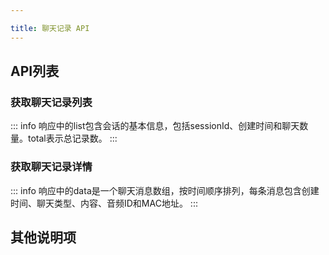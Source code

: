 ```yaml
---

title: 聊天记录 API
---
```


<script setup lang="ts">
const commonHeaders = [
  { name: 'Content-Type', value: 'application/json', required: true, description: '请求内容类型' },
  { name: 'Authorization', value: 'Bearer <token>', required: true, description: '用户认证令牌，格式为 Bearer + 空格 + token' }
]

const getListHeaders = [
  { name: 'Authorization', value: 'Bearer <token>', required: true, description: '用户认证令牌，格式为 Bearer + 空格 + token' }
]

// 获取聊天记录列表 - 请求示例
const getSessionsRequest = `GET /xiaozhi/agent/09689edfb5a74846ad8f2a6512c26a73/sessions?page=1&limit=20 HTTP/1.1
Host: https://xrobo.qiniu.com
Authorization: Bearer <token>`

// 获取聊天记录列表 - 响应示例
const getSessionsResponse = `{
  "code": 0,
  "msg": "success",
  "data": {
    "total": 139,
    "list": [
      {
        "sessionId": "7465966b-4582-4dae-99be-420364d422d7",
        "createdAt": "2025-08-28 16:02:49",
        "chatCount": 75
      },
      {
        "sessionId": "9eab0c2b-79c0-402c-a695-09d802bd977a",
        "createdAt": "2025-08-28 12:25:01",
        "chatCount": 3
      },
      ...(limit=20, 共20条)
    ]
  }
}`

// 获取聊天记录详情 - 请求示例
const getChatHistoryRequest = `GET /xiaozhi/agent/09689edfb5a74846ad8f2a6512c26a73/chat-history/7465966b-4582-4dae-99be-420364d422d7 HTTP/1.1
Host: https://xrobo.qiniu.com
Authorization: Bearer <token>`

// 获取聊天记录详情 - 响应示例
const getChatHistoryResponse = `{
  "code": 0,
  "msg": "success",
  "data": [
    {
      "createdAt": "2025-08-28 15:57:16",
      "chatType": 1,
      "content": "那你西啊，帮我邀请一下大家来参加我们的展会。😊",
      "audioId": "aa2f6e1aadde09585e7a2acd165dfe9e",
      "macAddress": "09689edfb5a74846ad8f2a6512c26a73"
    },
    {
      "createdAt": "2025-08-28 15:57:19",
      "chatType": 1,
      "content": "这个有意思多了。😊",
      "audioId": "e8d7f48c8a30473279f4bf9c714bc3ae",
      "macAddress": "09689edfb5a74846ad8f2a6512c26a73"
    },
    ...
  ]
}`

// 获取聊天记录列表 - 参数定义
const getSessionsParameters = [
  {
    name: 'agentId',
    type: 'string',
    in: 'path',
    required: true,
    description: '智能体ID',
    example: '09689edfb5a74846ad8f2a6512c26a73'
  },
  {
    name: 'page',
    type: 'integer',
    in: 'query',
    required: false,
    description: '页码，从1开始',
    example: 1
  },
  {
    name: 'limit',
    type: 'integer',
    in: 'query',
    required: false,
    description: '每页记录数',
    example: 20
  }
]

// 获取聊天记录详情 - 参数定义
const getChatHistoryParameters = [
  {
    name: 'agentId',
    type: 'string',
    in: 'path',
    required: true,
    description: '智能体ID',
    example: '09689edfb5a74846ad8f2a6512c26a73'
  },
  {
    name: 'sessionId',
    type: 'string',
    in: 'path',
    required: true,
    description: '会话ID',
    example: '7465966b-4582-4dae-99be-420364d422d7'
  }
]

// 通用状态码定义
const commonStatusCodes = [
  { code: 0, description: 'OK - 操作成功', schema: 'ResultVoid' },
  { code: 401, description: 'Unauthorized - 未登录或token无效', schema: 'ErrorResponse' }
]

const getListStatusCodes = [
  { code: 0, description: 'OK - 成功获取聊天记录列表', schema: 'ResultListSessionDTO' },
  { code: 401, description: 'Unauthorized - 未登录或token无效', schema: 'ErrorResponse' }
]

const unauthorizedResponse = `{
  "code": 401,
  "msg": "未登录",
  "data": []
}`
</script>

## API列表

### 获取聊天记录列表

<ApiEndpoint
  host="https://xrobo.qiniu.com"
  basePath="/xiaozhi"
  endpoint="/agent/{agentId}/sessions"
  method="get"
  title="获取聊天记录列表"
  description="获取指定智能体的聊天会话列表，支持分页查询"
  :parameters="getSessionsParameters"
  :headers="getListHeaders"
  :requestExample="getSessionsRequest"
  :responseExample="getSessionsResponse"
  :statusCodes="getListStatusCodes"
/>

::: info
响应中的list包含会话的基本信息，包括sessionId、创建时间和聊天数量。total表示总记录数。
:::

### 获取聊天记录详情

<ApiEndpoint
  host="https://xrobo.qiniu.com"
  basePath="/xiaozhi"
  endpoint="/agent/{agentId}/chat-history/{sessionId}"
  method="get"
  title="获取聊天记录详情"
  description="获取指定智能体和会话的详细聊天记录"
  :parameters="getChatHistoryParameters"
  :headers="getListHeaders"
  :requestExample="getChatHistoryRequest"
  :responseExample="getChatHistoryResponse"
  :statusCodes="getListStatusCodes"
/>

::: info
响应中的data是一个聊天消息数组，按时间顺序排列，每条消息包含创建时间、聊天类型、内容、音频ID和MAC地址。
:::

## 其他说明项
